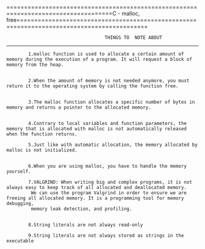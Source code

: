 ====================================================================================C - malloc, free===========================================================================================
			
										THINGS TO  NOTE ABOUT
------------------------------------------------------------------------------------------------------------------------------------------------------------------------------------------------
			1.malloc function is used to allocate a certain amount of memory during the execution of a program. It will request a block of memory from the heap.

	
			2.When the amount of memory is not needed anymore, you must return it to the operating system by calling the function free.
			

			3.The malloc function allocates a specific number of bytes in memory and returns a pointer to the allocated memory.
		

			4.Contrary to local variables and function parameters, the memory that is allocated with malloc is not automatically released when the function returns.

			5.Just like with automatic allocation, the memory allocated by malloc is not initialized.


			6.When you are using malloc, you have to handle the memory yourself. 

			7.VALGRIND: When writing big and complex programs, it is not always easy to keep track of all allocated and deallocated memory.
			 We can use the program Valgrind in order to ensure we are freeing all allocated memory. It is a programming tool for memory debugging,
			 memory leak detection, and profiling.


			8.String literals are not always read-only
	
			9.String literals are not always stored as strings in the executable
